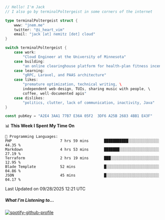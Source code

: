 ```go
// Hello! I'm Jack
// I also go by terminalPoltergeist in some corners of the internet

type terminalPoltergeist struct {
    www: "jnem.me"
    twitter: "@i_heart_vim"
    email: "jack [at] nemitz [dot] cloud"
}

switch terminalPoltergeist {
    case work:
        "Cloud Engineer at the University of Minnesota"
    case building:
        "an online clearinghouse platform for health-plan fitness incentive programs"
    case learning:
        "gRPC, Laravel, and PAAS architecture"
    case likes:
        "premature optimization, technical writing, \
        independent web-design, TUIs, sharing music with people, \
        coffee, well-documented apis"
    case dislikes:
        "politics, clutter, lack of communication, inactivity, Java"
}

const pubKey = "A2E4 3AA1 77B7 E36A 05F2  3DF6 A25B 2683 4BB1 E43F"
```

<!--START_SECTION:waka-->
📊 **This Week I Spent My Time On** 

```text
💬 Programming Languages: 
PHP                      7 hrs 59 mins       ███████████░░░░░░░░░░░░░░   44.35 % 
Markdown                 4 hrs 53 mins       ███████░░░░░░░░░░░░░░░░░░   27.19 % 
Terraform                2 hrs 19 mins       ███░░░░░░░░░░░░░░░░░░░░░░   12.95 % 
Blade Template           52 mins             █░░░░░░░░░░░░░░░░░░░░░░░░   04.86 % 
JSON                     45 mins             █░░░░░░░░░░░░░░░░░░░░░░░░   04.17 % 
```


 Last Updated on 09/28/2025 12:21 UTC
<!--END_SECTION:waka-->

##### What I'm Listening to...

[![spotify-github-profile](https://jnem.me/listening-item?maxAge=2592000)](https://jnem.me/listening)
